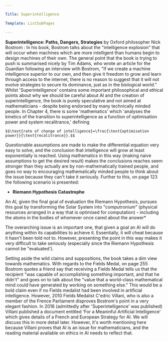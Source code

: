 ```yaml
---

Title: Superintelligence

Template: ListSubPages

---
```



**Superintelligence: Paths, Dangers, Strategies** by Oxford philosopher Nick Bostrom : In his book, Bostrom talks about the "intelligence explosion" that will occur when machines which are more intelligent than humans begin to design machines of their own. The general point that the book is trying to push is summarised nicely by Tim Adams, who wrote an article for the Guardian following an interview with Bostrom,	"If we create a machine intelligence superior to our own, and then give it freedom to grow and learn through access to the internet, there is no reason to suggest that it will not evolve strategies to secure its dominance, just as in the biological world." Whilst 'Superintelligence' contains some important philosophical and ethical points about why we should be careful about AI and the creation of superintelligence, the book is purely speculative and not aimed at mathematicians - despite being endorsed by many technically minded people. In Chapter 4, there is some 'mathematics' which 'analyses the kinetics of the transition to superintelligence as a function of optimisation power and system recalitrance,' defining

	$$\text{rate of change of intelligence}=\frac{\text{optimisation power}}{\text{recalitrance}}.$$
	
Questionable assumptions are made to make the differential equation very easy to solve, and the conclusion that intelligence will grow at least exponentially is reached. Using mathematics in this way (making naive assumptions to get the desired result) makes the conclusions reaches seem stronger than they actually are by non-mathematically trained people, and goes no way to encouraging mathematically minded people to think about the issue because they can't take it seriously. Further to this, on page 123 the following scenario is presented:

* **Riemann Hypothesis Catastrophe**

An AI, given the final goal of evaluation the Riemann Hypothesis, pursues this goal by transforming the Solar System into "computronium" (physical resources arranged in a way that is optimised for computation) - including the atoms in the bodies of whomever once cared about the answer*

The overarching issue is an important one, that given a goal an AI will do anything within its capabilities to achieve it. Essentially, it will cheat because it hasn't been told not to. However, presenting the point in this way makes it very difficult to take seriously (especially since the Riemann Hypothesis cannot be "evaluated'). 

Setting aside the wild claims and suppositions, the book takes a dim view towards mathematics. With regards to the Fields Medal, on page 255 Bostrom quotes a friend say that receiving a Fields Medal tells us that the recipient "was capable of accomplishing something important, and that he didn't" and goes on to talk about the "value that a world-class mathematical mind could have generated by working on something else." This would be a bold claim even if no Fields medalist had been involved in artificial intelligence. However, 2010 Fields Medalist C\'edric Villani, who is also a member of the Frence Parliament disproves Bostrom's point in a very elegant fashion. In 2018 (admittedly after 'Superintelligence' was published) Villani published a document entitled 'For a Meaninful Artificial Intelligence' which gives details of a French and European Strategy for AI. We will discuss this in more detail later. However, it's worth mentioning here because Villani proves that AI is an issue for mathematicians, and the reading material available on ethics in AI needs to reflect that.
	

